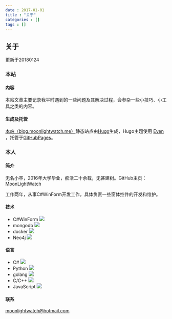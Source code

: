 ```yaml
---
date : 2017-01-01
title : "关于"
categories : []
tags : []
---
```


## 关于

更新于20180124

### 本站

#### 内容

本站文章主要记录我平时遇到的一些问题及其解决过程，会参杂一些小技巧、小工具之类的内容。

#### 生成及托管

[本站（blog.moonlightwatch.me）](http://blog.moonlightwatch.me/)静态站点由[Hugo](https://gohugo.io/)生成，Hugo主题使用 [Even](https://themes.gohugo.io/hugo-theme-even/) ，托管于[GitHubPages](https://pages.github.com/)。

### 本人

#### 简介
无名小卒，2016年大学毕业，痴活二十余载，无甚建树。GitHub主页：[MoonLightWatch](https://github.com/moonlightwatch)

工作两年，从事C#WinForm开发工作，具体负责一些窗体控件的开发和维护。

#### 技术
- C#WinForm ![](http://progressed.io/bar/80)
- mongodb ![](http://progressed.io/bar/70)
- docker ![](http://progressed.io/bar/60)
- Neo4j ![](http://progressed.io/bar/40)

#### 语言
- C# ![](http://progressed.io/bar/80)
- Python ![](http://progressed.io/bar/60)
- golang ![](http://progressed.io/bar/40)
- C/C++ ![](http://progressed.io/bar/40)
- JavaScript ![](http://progressed.io/bar/30)

#### 联系
moonlightwatch@hotmail.com


